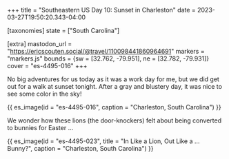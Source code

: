 +++
title = "Southeastern US Day 10: Sunset in Charleston"
date = 2023-03-27T19:50:20.343-04:00

[taxonomies]
state = ["South Carolina"]

[extra]
mastodon_url = "https://ericscouten.social/@travel/110098441860964691"
markers = "markers.js"
bounds = {sw = [32.762, -79.951], ne = [32.782, -79.931]}
cover = "es-4495-016"
+++

No big adventures for us today as it was a work day for me, but we did get out for a walk at sunset tonight. After a gray and blustery day, it was nice to see some color in the sky!

<!-- more -->

{{ es_image(id = "es-4495-016", caption = "Charleston, South Carolina") }}

We wonder how these lions (the door-knockers) felt about being converted to bunnies for Easter ...

{{ es_image(id = "es-4495-023", title = "In Like a Lion, Out Like a … Bunny?", caption = "Charleston, South Carolina") }}
